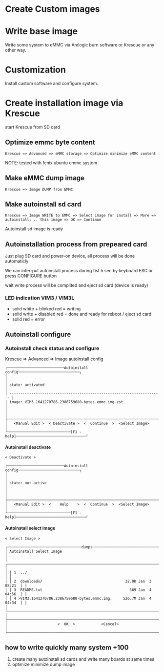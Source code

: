 Create Custom images
====================

# Write base image

Write some system to eMMC via Amlogic burn software or Krescue or any other way.

# Customization

Install custom software and configure system.

# Create installation image via Krescue

start Krescue from SD card

## Optimize emmc byte content

    Krescue => Advanced => eMMC storage => Optimize minimize eMMC content

NOTE: tested with fenix ubuntu emmc system

## Make eMMC dump image

    Krescue => Image DUMP from EMMC

## Make autoinstall sd card

    Krescue => Image WRITE to EMMC => Select image for install => More =>  autoinstall: .. this image => OK => Continue

Autoinstall sd image is ready

## Autoinstallation process from prepeared card

Just plug SD card and power-on device, all process will be done automaticly

We can interrput autoinstall process during fist 5 sec by keyboard ESC or press CONFIGURE button

wait write process will be complited and eject sd card (device is ready)

### LED indication VIM3 / VIM3L

+ solid white + blinked red  = writing
+ solid write + disabled red = done and ready for reboot / eject sd card
+ solid red = error

## Autoinstall configure

### Autoinstall check status and configure

Krescue => Advanced => Image autoinstall config

    ┌──────────────────────────Autoinstall config────────────────────────────┐
    │                                                                        │
    │ state: activated                                                       │
    │ ---------------------------------------------------------------------- │
    │ image: VIM3.1641270786.2386759680-bytes.emmc.img.zst                   │
    │                                                                        │
    ├────────────────────────────────────────────────────────────────────────┤
    │   <Manual Edit >  < Deactivate >  <  Continue  >  <Select Image>       │
    └─────────────────────────────[F1 - help]────────────────────────────────┘

#### Autoinstall deactivate

    < Deactivate >

    ┌──────────────────────────Autoinstall config────────────────────────────┐
    │                                                                        │
    │ state: not active                                                      │
    │                                                                        │
    ├────────────────────────────────────────────────────────────────────────┤
    │   <Manual Edit >  <    Help    >  <  Continue  >  <Select Image>       │
    └─────────────────────────────[F1 - help]────────────────────────────────┘

#### Autoinstall select image

    < Select Image >

    ┌──────────────────────────────────dumps─────────────────────────────────────┐
    │ Autoinstall Select Image                                                   │
    │ ┌────────────────────────────────────────────────────────────────────────┐ │
    │ │ 1  ../                                                                 │ │
    │ │ 2  downloads/                                      32.0K Jan  3 08:21  │ │
    │ │ 3  README.txt                                        569 Jan  4 04:56  │ │
    │ │ 4 >VIM3.1641270786.2386759680-bytes.emmc.img.     526.7M Jan  4 04:34  │ │
    │ └────────────────────────────────────────────────────────────────────────┘ │
    ├────────────────────────────────────────────────────────────────────────────┤
    │                       <  OK  >            <Cancel>                         │
    └────────────────────────────────────────────────────────────────────────────┘

## how to write quickly many system +100

1) create many autoinstall sd cards and write many boards at same times
2) optimize minimize dump image
